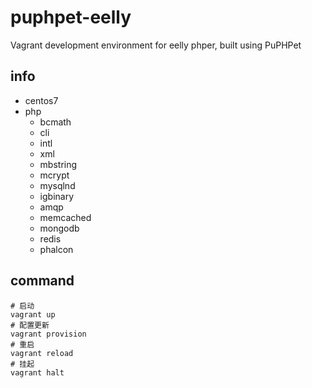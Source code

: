 # puphpet-eelly
Vagrant development environment for eelly phper, built using PuPHPet

## info

* centos7
* php
  - bcmath
  - cli
  - intl
  - xml
  - mbstring
  - mcrypt
  - mysqlnd
  - igbinary
  - amqp
  - memcached
  - mongodb
  - redis
  - phalcon

## command
```
# 启动
vagrant up
# 配置更新
vagrant provision
# 重启
vagrant reload
# 挂起
vagrant halt 
```
